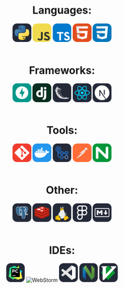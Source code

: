 <div align="center">
    <h1>Languages:</h1>
    <img src="https://github.com/tandpfun/skill-icons/blob/main/icons/Python-Dark.svg" title="Python" alt="Python" width="10%" height="auto"/>
    <img src="https://github.com/tandpfun/skill-icons/blob/main/icons/JavaScript.svg" title="JavaScript" alt="JavaScript" width="10%" height="auto"/>
    <img src="https://github.com/tandpfun/skill-icons/blob/main/icons/TypeScript.svg" title="TypeScript" alt="TypeScript" width="10%" height="auto"/>
    <img src="https://github.com/tandpfun/skill-icons/blob/main/icons/HTML.svg" title="Html" alt="Html" width="10%" height="auto"/>
    <img src="https://github.com/tandpfun/skill-icons/blob/main/icons/CSS.svg" title="Css" alt="Css" width="10%" height="auto"/>
    <br/>
    <br/>
    <h1>Frameworks:</h1>
    <img src="https://github.com/tandpfun/skill-icons/blob/main/icons/FastAPI.svg" title="FastAPI" alt="FastAPI" width="10%" height="auto"/>
    <img src="https://github.com/tandpfun/skill-icons/blob/main/icons/Django.svg" title="Django" alt="Django" width="10%" height="auto"/>
    <img src="https://github.com/tandpfun/skill-icons/blob/main/icons/Flask-Dark.svg" title="Flask" alt="Flask" width="10%" height="auto"/>
    <img src="https://github.com/tandpfun/skill-icons/blob/main/icons/React-Dark.svg" title="React" alt="React" width="10%" height="auto"/>
    <img src="https://github.com/tandpfun/skill-icons/blob/main/icons/NextJS-Dark.svg" title="Next" alt="Next" width="10%" height="auto"/>
    <br/>
    <br/>
    <h1>Tools:</h1>
    <img src="https://github.com/tandpfun/skill-icons/blob/main/icons/Git.svg" title="Git" alt="Git" width="10%" height="auto"/>
    <img src="https://github.com/tandpfun/skill-icons/blob/main/icons/Docker.svg" title="Docker" alt="Docker" width="10%" height="auto"/>
    <img src="https://github.com/tandpfun/skill-icons/blob/main/icons/GithubActions-Dark.svg" title="Github Actions" alt="Github Actions" width="10%" height="auto"/>
    <img src="https://github.com/tandpfun/skill-icons/blob/main/icons/Postman.svg" title="Postman" alt="Postman" width="10%" height="auto"/>
    <img src="https://github.com/tandpfun/skill-icons/blob/main/icons/Nginx.svg" title="Nginx" alt="Nginx" width="10%" height="auto"/>
    <br/>
    <br/>
    <h1>Other:</h1>
    <img src="https://github.com/tandpfun/skill-icons/blob/main/icons/PostgreSQL-Dark.svg" title="Postgresql" alt="Postgresql" width="10%" height="auto"/>
    <img src="https://github.com/tandpfun/skill-icons/blob/main/icons/Redis-Dark.svg" title="Redis" alt="Redis" width="10%" height="auto"/>
    <img src="https://github.com/tandpfun/skill-icons/blob/main/icons/Linux-Dark.svg" title="Linux" alt="Linux" width="10%" height="auto"/>
    <img src="https://github.com/tandpfun/skill-icons/blob/main/icons/Figma-Dark.svg" title="Figma" alt="Figma" width="10%" height="auto"/>
    <img src="https://github.com/tandpfun/skill-icons/blob/main/icons/Markdown-Dark.svg" title="Markdown" alt="Markdown" width="10%" height="auto"/>
    <br/>
    <br/>
    <h1>IDEs:</h1>
    <img src="https://github.com/tandpfun/skill-icons/blob/main/icons/PyCharm-Dark.svg" title="PyCharm" alt="PyCharm" width="10%" height="auto"/>
    <img src="https://github.com/tandpfun/skill-icons/blob/main/icons/WebStorm-Dark.svg" title="WebStorm" alt="WebStorm" width="10%" height="auto"/>
    <img src="https://github.com/tandpfun/skill-icons/blob/main/icons/VSCode-Dark.svg" title="VSCode" alt="VSCode" width="10%" height="auto"/>
    <img src="https://github.com/tandpfun/skill-icons/blob/main/icons/NeoVim-Dark.svg" title="NeoVim" alt="NeoVim" width="10%" height="auto"/>
    <img src="https://github.com/tandpfun/skill-icons/blob/main/icons/VIM-Dark.svg" title="Vim" alt="Vim" width="10%" height="auto"/>
</div>
<br/>
<br/>
